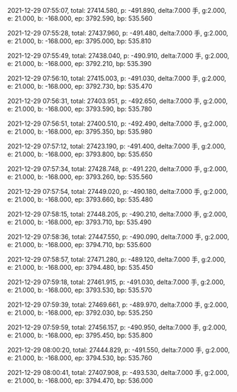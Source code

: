 2021-12-29 07:55:07, total: 27414.580, p: -491.890, delta:7.000 手, g:2.000, e: 21.000, b: -168.000, ep: 3792.590, bp: 535.560

2021-12-29 07:55:28, total: 27437.960, p: -491.480, delta:7.000 手, g:2.000, e: 21.000, b: -168.000, ep: 3795.000, bp: 535.810

2021-12-29 07:55:49, total: 27438.040, p: -490.910, delta:7.000 手, g:2.000, e: 21.000, b: -168.000, ep: 3792.210, bp: 535.390

2021-12-29 07:56:10, total: 27415.003, p: -491.030, delta:7.000 手, g:2.000, e: 21.000, b: -168.000, ep: 3792.730, bp: 535.470

2021-12-29 07:56:31, total: 27403.951, p: -492.650, delta:7.000 手, g:2.000, e: 21.000, b: -168.000, ep: 3793.590, bp: 535.780

2021-12-29 07:56:51, total: 27400.510, p: -492.490, delta:7.000 手, g:2.000, e: 21.000, b: -168.000, ep: 3795.350, bp: 535.980

2021-12-29 07:57:12, total: 27423.190, p: -491.400, delta:7.000 手, g:2.000, e: 21.000, b: -168.000, ep: 3793.800, bp: 535.650

2021-12-29 07:57:34, total: 27428.748, p: -491.220, delta:7.000 手, g:2.000, e: 21.000, b: -168.000, ep: 3793.260, bp: 535.560

2021-12-29 07:57:54, total: 27449.020, p: -490.180, delta:7.000 手, g:2.000, e: 21.000, b: -168.000, ep: 3793.660, bp: 535.480

2021-12-29 07:58:15, total: 27448.205, p: -490.210, delta:7.000 手, g:2.000, e: 21.000, b: -168.000, ep: 3793.710, bp: 535.490

2021-12-29 07:58:36, total: 27447.550, p: -490.090, delta:7.000 手, g:2.000, e: 21.000, b: -168.000, ep: 3794.710, bp: 535.600

2021-12-29 07:58:57, total: 27471.280, p: -489.120, delta:7.000 手, g:2.000, e: 21.000, b: -168.000, ep: 3794.480, bp: 535.450

2021-12-29 07:59:18, total: 27461.915, p: -491.030, delta:7.000 手, g:2.000, e: 21.000, b: -168.000, ep: 3793.530, bp: 535.570

2021-12-29 07:59:39, total: 27469.661, p: -489.970, delta:7.000 手, g:2.000, e: 21.000, b: -168.000, ep: 3792.030, bp: 535.250

2021-12-29 07:59:59, total: 27456.157, p: -490.950, delta:7.000 手, g:2.000, e: 21.000, b: -168.000, ep: 3795.450, bp: 535.800

2021-12-29 08:00:20, total: 27444.829, p: -491.550, delta:7.000 手, g:2.000, e: 21.000, b: -168.000, ep: 3794.530, bp: 535.760

2021-12-29 08:00:41, total: 27407.908, p: -493.530, delta:7.000 手, g:2.000, e: 21.000, b: -168.000, ep: 3794.470, bp: 536.000